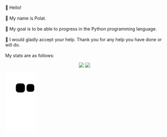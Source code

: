 <br>👋 Hello!</br>
<br>🤠 My name is Polat.</br>
<br>🐍 My goal is to be able to progress in the Python programming language.</br>
<br>🤗 I would gladly accept your help.
Thank you for any help you have done or will do.</br>
<br>My stats are as follows:</br>


<p align="center">
      <img height="180em" src="https://github-readme-stats.vercel.app/api?username=BirBeyfendi&theme=chartreuse-dark&show_icons=true&count_private=true)"/>
      <img height="180em" src="https://github-readme-stats-eight-theta.vercel.app/api/top-langs/?username=BirBeyfendi&layout=compact&langs_count=8&theme=cobalt"/>
</p>


![snake gif](https://github.com/BirBeyfendi/BirBeyfendi/blob/output/github-contribution-grid-snake.svg)
